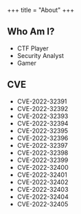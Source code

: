 +++
title = "About"
+++

## Who Am I?
- CTF Player
- Security Analyst
- Gamer

## CVE
- CVE-2022-32391
- CVE-2022-32392
- CVE-2022-32393
- CVE-2022-32394
- CVE-2022-32395
- CVE-2022-32396
- CVE-2022-32397
- CVE-2022-32398
- CVE-2022-32399
- CVE-2022-32400
- CVE-2022-32401
- CVE-2022-32402
- CVE-2022-32403
- CVE-2022-32404
- CVE-2022-32405
